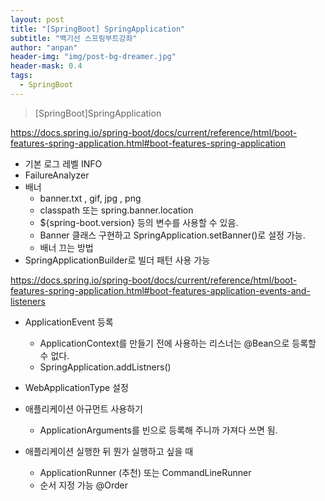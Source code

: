 ```yaml
---
layout: post
title: "[SpringBoot] SpringApplication"
subtitle: "백기선 스프링부트강좌"
author: "anpan"
header-img: "img/post-bg-dreamer.jpg"
header-mask: 0.4
tags:
  - SpringBoot
---
```


> [SpringBoot]SpringApplication

<https://docs.spring.io/spring-boot/docs/current/reference/html/boot-features-spring-application.html#boot-features-spring-application>

* 기본 로그 레벨 INFO
* FailureAnalyzer
* 배너
    * banner.txt , gif, jpg , png
    * classpath 또는 spring.banner.location
    * ${spring-boot.version} 등의 변수를 사용할 수 있음.
    * Banner 클래스 구현하고 SpringApplication.setBanner()로 설정 가능.
    * 배너 끄는 방법
* SpringApplicationBuilder로 빌더 패턴 사용 가능

    	
<https://docs.spring.io/spring-boot/docs/current/reference/html/boot-features-spring-application.html#boot-features-application-events-and-listeners>

* ApplicationEvent 등록
    * ApplicationContext를 만들기 전에 사용하는 리스너는 @Bean으로 등록할 수 없다.
    * SpringApplication.addListners()

* WebApplicationType 설정

* 애플리케이션 아규먼트 사용하기
    * ApplicationArguments를 빈으로 등록해 주니까 가져다 쓰면 됨.

* 애플리케이션 실행한 뒤 뭔가 실행하고 싶을 때
    * ApplicationRunner (추천) 또는 CommandLineRunner    
    * 순서 지정 가능 @Order